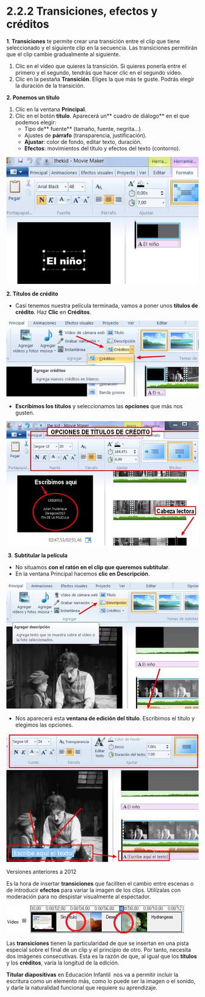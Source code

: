 # 2.2.2 Transiciones, efectos y créditos

**1**. **Transiciones** te permite crear una transición entre el clip que tiene seleccionado y el siguiente clip en la secuencia. Las transiciones permitirán que el clip cambie gradualmente al siguiente.

1.  Clic en el vídeo que quieres la transición. Si quieres ponerla entre el primero y el segundo, tendrás que hacer clic en el segundo vídeo.
2.  Clic en la pestaña **Transición**. Eliges la que más te guste. Podrás elegir la duración de la transición.

**2\. Ponemos un título**

1.  Clic en la ventana **Principal**.
2.  Clic en el botón **título**. Aparecerá un** cuadro de diálogo** en el que podemos elegir:
	*   Tipo de** fuente** (tamaño, fuente, negrita...)
	*   Ajustes de **párrafo** (transparencia, justificación). 
	*   **Ajustar**: color de fondo, editar texto, duración.
	*   **Efectos**: movimientos del título y efectos del texto (contorno).


![Menu Insertar título en Movie Maker](img/insertartitulomoviemaker.jpg "Insertar título MOvie Maker")




**2\. Títulos de crédito**

*   Casi tenemos nuestra película terminada, vamos a poner unos **títulos de crédito**. Haz **Clic** en **Créditos**.


![Menú principal. Insertar créditos en Movie Maker](img/clip_creditosmoviemaker.jpg "Insertar créditos en Movie Maker")




*   **Escribimos los títulos** y seleccionamos las **opciones** que más nos gusten.


![Opciones de títulos en Movie Maker](img/opcionestitulosmoviemaker.jpg "Opciones de títulos")




 **3**. **Subtitular la película**

*   No situamos **con el ratón en el clip que queremos subtitular**.
*   En la ventana Principal hacemos **clic en Descripción**.


![Subtitular en Movie Maker](img/subtitularmoviemaker.jpg "Subtitular en Movie Maker")




*   Nos aparecerá esta **ventana de edición del título**. Escribimos el título y elegimos las opciones.


![Edición de subtitulos en Movie Maker](img/subtituloedicionmovie.jpg "Edición subtitulos Movie Maker")




Versiones anteriores a 2012

Es la hora de insertar **transiciones** que faciliten el cambio entre escenas o de introducir **efectos** para variar la imagen de los clips. Utilízalas con moderación para no despistar visualmente al espectador.


![transiciones en Movie Maker](img/transiciones.jpg "Transiciones en Movie Maker")




Las **transiciones** tienen la particularidad de que se insertan en una pista especial sobre el final de un clip y el principio de otro. Por tanto, necesita dos imágenes consecutivas. Esta es la razón de que, al igual que los **títulos** y los **créditos**, varía la longitud de la edición.

**Títular diapositivas** en Educación Infantil  nos va a permitir incluir la escritura como un elemento más, como lo puede ser la imagen o el sonido, y darle la naturalidad funcional que requiere su aprendizaje.

